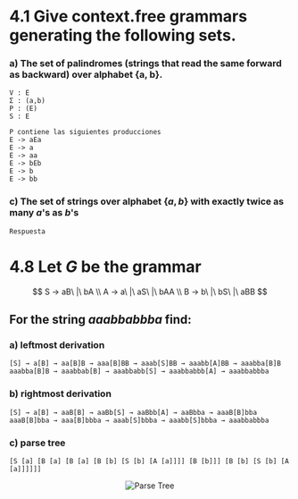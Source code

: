 # 4.1 Give context.free grammars generating the following sets.
### a) The set of palindromes (strings that read the same forward as backward) over alphabet {a, b}.
    V : E
    Σ : (a,b)
    P : (E)
    S : E

    P contiene las siguientes producciones
    E -> aEa
    E -> a
    E -> aa
    E -> bEb
    E -> b
    E -> bb

### c) The set of strings over alphabet {$a, b$} with exactly twice as many $a$'s as $b$'s
    Respuesta

# 4.8 Let $G$ be the grammar
$$
S → aB\ |\ bA \\
A → a\ |\ aS\ |\ bAA \\
B → b\ |\ bS\ |\ aBB
$$
## For the string $aaabbabbba$ find:
### a) leftmost derivation
    [S] → a[B] → aa[B]B → aaa[B]BB → aaab[S]BB → aaabb[A]BB → aaabba[B]B
    aaabba[B]B → aaabbab[B] → aaabbabb[S] → aaabbabbb[A] → aaabbabbba

### b) rightmost derivation
    [S] → a[B] → aaB[B] → aaBb[S] → aaBbb[A] → aaBbba → aaaB[B]bba
    aaaB[B]bba → aaa[B]bbba → aaab[S]bbba → aaabb[S]bbba → aaabbabbba
### c) parse tree
    [S [a] [B [a] [B [a] [B [b] [S [b] [A [a]]]] [B [b]]] [B [b] [S [b] [A [a]]]]]]
<p align=center>
<img src=https://media.discordapp.net/attachments/692982204627812372/831982367644188682/syntax_tree.png title="Parse Tree">
</p>